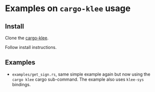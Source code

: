 # Examples on `cargo-klee` usage

## Install

Clone the [cargo-klee](https://gitlab.henriktjader.com/pln/cargo-klee).

Follow install instructions.

## Examples

- `examples/get_sign.rs`, same simple example again but now using the `cargo klee` cargo sub-command. The example also uses `klee-sys` bindings.
